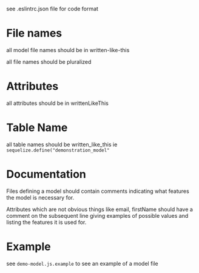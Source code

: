 see .eslintrc.json file for code format

# File names
all model file names should be in written-like-this

all file names should be pluralized

# Attributes
all attributes should be in writtenLikeThis

# Table Name
all table names should be written_like_this ie `sequelize.define("demonstration_model"`

# Documentation
Files defining a model should contain comments indicating what features the model is necessary for.

Attributes which are not obvious things like email, firstName should have a comment on the subsequent line giving examples of possible values and listing the features it is used for.

# Example
see `demo-model.js.example` to see an example of a model file